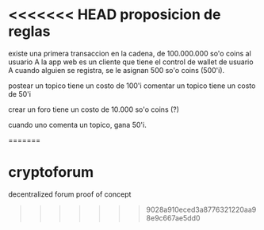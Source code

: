 <<<<<<< HEAD
proposicion de reglas
===

existe una primera transaccion en la cadena, de 100.000.000 so'o coins al usuario A
la app web es un cliente que tiene el control de wallet de usuario A
cuando alguien se registra, se le asignan 500 so'o coins (500'i).

postear un topico tiene un costo de 100'i
comentar un topico tiene un costo de 50'i

crear un foro tiene un costo de 10.000 so'o coins (?)

cuando uno comenta un topico, gana 50'i.

=======
# cryptoforum
decentralized forum proof of concept
>>>>>>> 9028a910eced3a8776321220aa98e9c667ae5dd0
